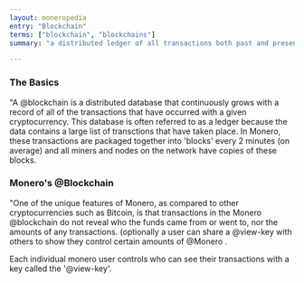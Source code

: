 ```yaml
---
layout: moneropedia
entry: "Blockchain"
terms: ["blockchain", "blockchains"]
summary: "a distributed ledger of all transactions both past and present, without revealing who the funds came from or went to"

---
```


### The Basics
"A @blockchain is a distributed database that continuously grows with a record of all of the transactions that have occurred with a given cryptocurrency.  This database is often referred to as a ledger because the data contains a large list of transctions that have taken place.  In Monero, these transactions are packaged together into 'blocks' every 2 minutes (on average) and all miners and nodes on the network have copies of these blocks.  

### Monero's @Blockchain
"One of the unique features of Monero, as compared to other cryptocurrencies such as Bitcoin, is that transactions in the Monero @blockchain do not reveal who the funds came from or went to, nor the amounts of any transactions. (optionally a user can share a @view-key with others to show they control certain amounts of @Monero  .  

Each individual monero user controls who can see their transactions with a key called the '@view-key'.

